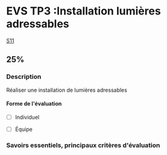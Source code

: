 # EVS TP3 :<!-- %: BLOC3 -->Installation lumières adressables<!-- %; -->

 <!-- %: SEANCE_EVS_3 -->
[S11](../../../01-deroulement/11/)
 <!-- %; -->


## <!-- %: PONDERATION_EVS_3 -->25%<!-- %; -->


### Description

<!-- %: DESCRIPTION_EVS_3  -->
Réaliser une installation de lumières adressables
<!-- %; -->

#### Forme de l'évaluation

* [ ] Individuel
* [ ] Équipe


### Savoirs essentiels, principaux critères d'évaluation

 